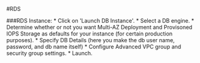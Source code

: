 #RDS

###RDS Instance:
	* Click on 'Launch DB Instance'.
	* Select a DB engine.
	* Determine whether or not you want Multi-AZ Deployment and Provisoned IOPS Storage as defaults for your instance (for certain production purposes).
	* Specify DB Details (here you make the db user name, password, and db name itself)
	* Configure Advanced VPC group and security group settings.
	* Launch.
